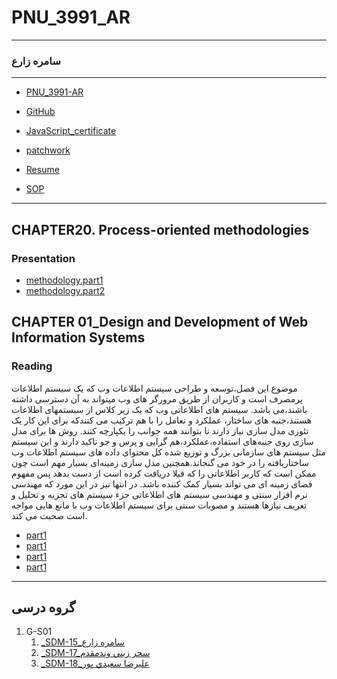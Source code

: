 # PNU_3991_AR
---------
### سامره زارع
 
---
- [PNU_3991-AR](https://github.com/samere-zare/PNU_3991_AR)
- [GitHub](https://github.com/samere-zare)

- [JavaScript_certificate](https://github.com/samere-zare/certificate/blob/main/JavaScript_certificate.jpg)
- [patchwork](https://github.com/samere-zare/certificate/blob/main/patchwork.png)

- [Resume](https://samere-zare.github.io/)

- [SOP](https://samere-zare.github.io/SOP/)

-------------------
## CHAPTER20. Process-oriented methodologies
 ### Presentation
- [methodology.part1](https://github.com/samere-zare/PNU_3991_AR/blob/main/SoftwareDevelopmentMethodologies/methodology..part1.mp4)
- [methodology.part2](https://github.com/samere-zare/PNU_3991_AR/blob/main/SoftwareDevelopmentMethodologies/methodology..part2.mp4)

## CHAPTER 01_Design and Development of Web Information Systems
 ### Reading
 
موضوع این فصل،توسعه و طراحی سیستم اطلاعات وب که یک سیستم اطلاعات پرمصرف است و کاربران از طریق مرورگر های وب میتواند به آن دسترسی داشته باشند،می باشد. سیستم های اطلاعاتی وب که یک زیر کلاس از سیستمهای اطلاعات هستند،جنبه های ساختار، عملکرد و تعامل را با هم ترکیب می کنندکه برای این کار یک تئوری مدل سازی نیاز دارند تا بتوانند همه جوانب را یکپارچه کنند. روش ها برای مدل سازی روی جنبه‌های استفاده،عملکرد،هم گرایی و پرس و جو تاکید دارند و این سیستم مثل سیستم های سازمانی بزرگ و توزیع شده کل محتوای داده های سیستم اطلاعات وب ساختاریافته را در خود می گنجاند.همچنین مدل سازی زمینه‌ای بسیار مهم است چون ممکن است که کاربر اطلاعاتی را که قبلا دریافت کرده است از دست بدهد پس مفهوم فضای زمینه ای می تواند بسیار کمک کننده باشد. در انتها نیز در این مورد که مهندسی نرم افزار سنتی و مهندسی سیستم های اطلاعاتی  جزء سیستم های تجزیه و تحلیل و تعریف نیازها هستند و مصوبات سنتی برای سیستم اطلاعات وب با مانع هایی مواجه است صحبت می کند.
 
 - [part1](https://github.com/samere-zare/PNU_3991_AR/blob/main/SoftwareDevelopmentMethodologies/part1.English.mp4)
 - [part1](https://github.com/samere-zare/PNU_3991_AR/blob/main/SoftwareDevelopmentMethodologies/part2.English.mp4)
 - [part1](https://github.com/samere-zare/PNU_3991_AR/blob/main/SoftwareDevelopmentMethodologies/part3.English.mp4)
 - [part1](https://github.com/samere-zare/PNU_3991_AR/blob/main/SoftwareDevelopmentMethodologies/part4.English.mp4)

-----------------
## گروه درسی

1. G-S01
    1. [_SDM-15_سامره زارع](https://github.com/AliRazavi-edu/PNU_3991/tree/master/_MSc/SoftwareDevelopmentMethodologies/1115282_01/15_%D8%B3%D8%A7%D9%85%D8%B1%D9%87%20%D8%B2%D8%A7%D8%B1%D8%B9)
    1. [_SDM-17_سحر زيني وندمقدم](https://github.com/AliRazavi-edu/PNU_3991/tree/master/_MSc/SoftwareDevelopmentMethodologies/1115282_01/17_%D8%B3%D8%AD%D8%B1%20%D8%B2%D9%8A%D9%86%D9%8A%20%D9%88%D9%86%D8%AF%D9%85%D9%82%D8%AF%D9%85)         
    1. [_SDM-18_عليرضا سعيدي پور](https://github.com/AliRazavi-edu/PNU_3991/tree/master/_MSc/SoftwareDevelopmentMethodologies/1115282_01/18_%D8%B9%D9%84%D9%8A%D8%B1%D8%B6%D8%A7%20%D8%B3%D8%B9%D9%8A%D8%AF%D9%8A%20%D9%BE%D9%88%D8%B1) 
       
